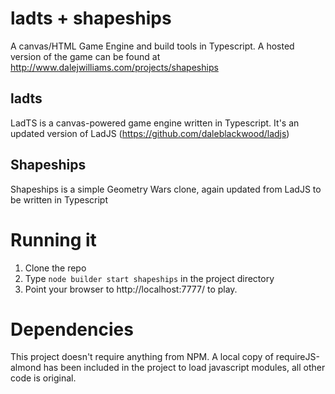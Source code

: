 # ladts + shapeships
A canvas/HTML Game Engine and build tools in Typescript. 
A hosted version of the game can be found at http://www.dalejwilliams.com/projects/shapeships

## ladts
LadTS is a canvas-powered game engine written in Typescript. It's an updated version of
LadJS (https://github.com/daleblackwood/ladjs)

## Shapeships
Shapeships is a simple Geometry Wars clone, again updated from LadJS to be written in
Typescript

# Running it
1. Clone the repo
2. Type `node builder start shapeships` in the project directory
3. Point your browser to http://localhost:7777/ to play.

# Dependencies
This project doesn't require anything from NPM. A local copy of requireJS-almond has
been included in the project to load javascript modules, all other code is original.

